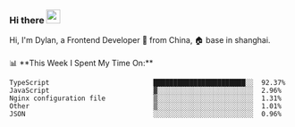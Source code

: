 ### Hi there <img src="https://media.giphy.com/media/hvRJCLFzcasrR4ia7z/giphy.gif" width="25px">

<!-- ![visitors](https://visitor-badge.glitch.me/badge?page_id=dislfyer.dislfyer) --!>

Hi, I'm Dylan, a Frontend Developer 🚀 from China, 🏠 base in shanghai.
<br/>
<br/>

📊 **This Week I Spent My Time On:**


<!--START_SECTION:waka-->

```text
TypeScript                          ███████████████████████░░  92.37%
JavaScript                          ▓░░░░░░░░░░░░░░░░░░░░░░░░  2.96%
Nginx configuration file            ▒░░░░░░░░░░░░░░░░░░░░░░░░  1.31%
Other                               ▒░░░░░░░░░░░░░░░░░░░░░░░░  1.01%
JSON                                ░░░░░░░░░░░░░░░░░░░░░░░░░  0.96%
```

<!--END_SECTION:waka-->

<!--
**About Me:**
 -->
